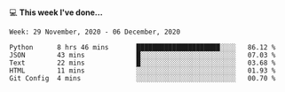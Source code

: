 💻 **This week I've done...**

<!--START_SECTION:waka-->
```text
Week: 29 November, 2020 - 06 December, 2020

Python      8 hrs 46 mins       █████████████████████░░░░   86.12 % 
JSON        43 mins             █░░░░░░░░░░░░░░░░░░░░░░░░   07.03 % 
Text        22 mins             █░░░░░░░░░░░░░░░░░░░░░░░░   03.68 % 
HTML        11 mins             ░░░░░░░░░░░░░░░░░░░░░░░░░   01.93 % 
Git Config  4 mins              ░░░░░░░░░░░░░░░░░░░░░░░░░   00.70 %
```
<!--END_SECTION:waka-->
